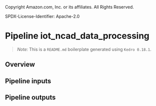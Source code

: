 Copyright Amazon.com, Inc. or its affiliates. All Rights Reserved.

SPDX-License-Identifier: Apache-2.0

# Pipeline iot_ncad_data_processing

> *Note:* This is a `README.md` boilerplate generated using `Kedro 0.18.1`.

## Overview

<!---
Please describe your modular pipeline here.
-->

## Pipeline inputs

<!---
The list of pipeline inputs.
-->

## Pipeline outputs

<!---
The list of pipeline outputs.
-->
